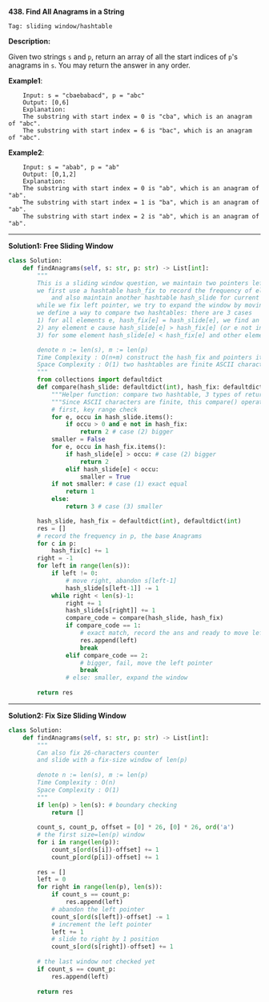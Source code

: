**438. Find All Anagrams in a String**

```Tag: sliding window/hashtable```

**Description:**

Given two strings ```s``` and ```p```, return an array of all the start indices of ```p```'s anagrams in ```s```. You may return the answer in any order.



**Example1**:

		Input: s = "cbaebabacd", p = "abc"
		Output: [0,6]
		Explanation:
		The substring with start index = 0 is "cba", which is an anagram of "abc".
		The substring with start index = 6 is "bac", which is an anagram of "abc".

**Example2**:

    	Input: s = "abab", p = "ab"
		Output: [0,1,2]
		Explanation:
		The substring with start index = 0 is "ab", which is an anagram of "ab".
		The substring with start index = 1 is "ba", which is an anagram of "ab".
		The substring with start index = 2 is "ab", which is an anagram of "ab".


-----------

**Solution1: Free Sliding Window**

```python
class Solution:
    def findAnagrams(self, s: str, p: str) -> List[int]:
        """
        This is a sliding window question, we maintain two pointers left & right
        we first use a hashtable hash_fix to record the frequency of elements in p,
            and also maintain another hashtable hash_slide for current sliding window
        while we fix left pointer, we try to expand the window by moving right
        we define a way to compare two hashtables: there are 3 cases
        1) for all elements e, hash_fix[e] = hash_slide[e], we find an anagram, record the left and move to right by 1 position
        2) any element e cause hash_slide[e] > hash_fix[e] (or e not in hash_fix at all), we fail in this left, move to right by 1 position
        3) for some element hash_slide[e] < hash_fix[e] and other element not exceeding, we can expand the window by moving the right pointer to right 

        denote n := len(s), m := len(p)
        Time Complexity : O(n+m) construct the hash_fix and pointers iterate through string s
        Space Complexity : O(1) two hashtables are finite ASCII characters
        """
        from collections import defaultdict
        def compare(hash_slide: defaultdict(int), hash_fix: defaultdict(int)) -> int:
            """Helper function: compare two hashtable, 3 types of return code"""
            """Since ASCII characters are finite, this compare() operation is O(1)"""
            # first, key range check
            for e, occu in hash_slide.items():
                if occu > 0 and e not in hash_fix:
                    return 2 # case (2) bigger
            smaller = False
            for e, occu in hash_fix.items():
                if hash_slide[e] > occu: # case (2) bigger
                    return 2
                elif hash_slide[e] < occu:
                    smaller = True
            if not smaller: # case (1) exact equal
                return 1
            else:
                return 3 # case (3) smaller

        hash_slide, hash_fix = defaultdict(int), defaultdict(int)
        res = []
        # record the frequency in p, the base Anagrams
        for c in p:
            hash_fix[c] += 1
        right = -1
        for left in range(len(s)):
            if left != 0: 
                # move right, abandon s[left-1]
                hash_slide[s[left-1]] -= 1
            while right < len(s)-1:
                right += 1
                hash_slide[s[right]] += 1
                compare_code = compare(hash_slide, hash_fix)
                if compare_code == 1:
                    # exact match, record the ans and ready to move left pointer
                    res.append(left)
                    break
                elif compare_code == 2:
                    # bigger, fail, move the left pointer
                    break 
                # else: smaller, expand the window
                    
        return res
```
-----------

**Solution2: Fix Size Sliding Window**

```python
class Solution:
    def findAnagrams(self, s: str, p: str) -> List[int]:
        """
        Can also fix 26-characters counter
        and slide with a fix-size window of len(p)
        
        denote n := len(s), m := len(p)
        Time Complexity : O(n)
        Space Complexity : O(1)
        """
        if len(p) > len(s): # boundary checking
            return []
        
        count_s, count_p, offset = [0] * 26, [0] * 26, ord('a')
        # the first size=len(p) window
        for i in range(len(p)):
            count_s[ord(s[i])-offset] += 1
            count_p[ord(p[i])-offset] += 1
            
        res = []
        left = 0
        for right in range(len(p), len(s)):
            if count_s == count_p:
                res.append(left)
            # abandon the left pointer
            count_s[ord(s[left])-offset] -= 1
            # increment the left pointer
            left += 1
            # slide to right by 1 position
            count_s[ord(s[right])-offset] += 1
            
        # the last window not checked yet
        if count_s == count_p:
            res.append(left)
        
        return res
```
